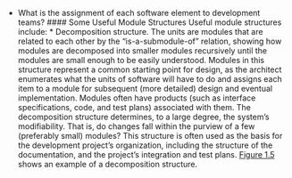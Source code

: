 *  What is the assignment of each software element to development teams? #### Some Useful Module Structures Useful module structures include: *  Decomposition structure. The units are modules that are related to each other by the “is-a-submodule-of” relation, showing how modules are decomposed into smaller modules recursively until the modules are small enough to be easily understood. Modules in this structure represent a common starting point for design, as the architect enumerates what the units of software will have to do and assigns each item to a module for subsequent (more detailed) design and eventual implementation. Modules often have products (such as interface specifications, code, and test plans) associated with them. The decomposition structure determines, to a large degree, the system’s modifiability. That is, do changes fall within the purview of a few (preferably small) modules? This structure is often used as the basis for the development project’s organization, including the structure of the documentation, and the project’s integration and test plans. [Figure 1.5](ch01.xhtml#ch01fig05) shows an example of a decomposition structure.